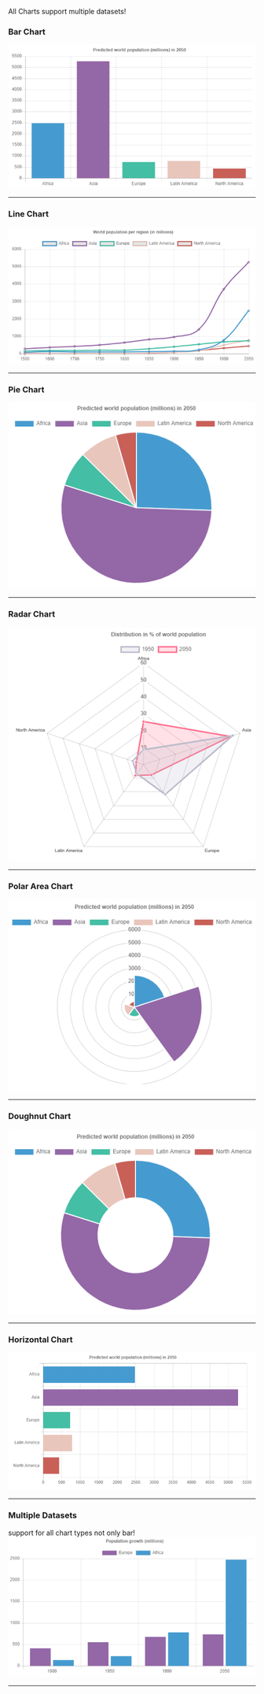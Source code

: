 All Charts support multiple datasets!

### Bar Chart
![bar](screenshots/charts/bar.PNG)

---

### Line Chart
![line](screenshots/charts/line.PNG)

---

### Pie Chart
![bar](screenshots/charts/pie.PNG)

---

### Radar Chart
![bar](screenshots/charts/radar.PNG)

---

### Polar Area Chart
![bar](screenshots/charts/polar-area.PNG)

---

### Doughnut Chart
![bar](screenshots/charts/doughnut.PNG)

---

### Horizontal Chart
![bar](screenshots/charts/horizontal-bar.PNG)

---

### Multiple Datasets
support for all chart types not only bar!
![bar](screenshots/charts/multiple-datasets.PNG)

---
